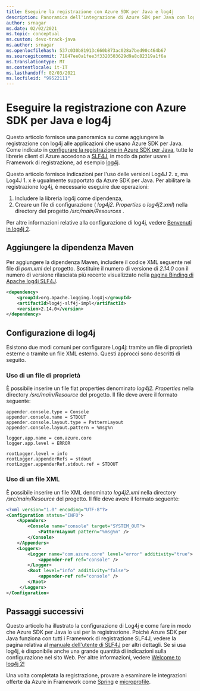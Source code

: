 ```yaml
---
title: Eseguire la registrazione con Azure SDK per Java e log4j
description: Panoramica dell'integrazione di Azure SDK per Java con log4j
author: srnagar
ms.date: 02/02/2021
ms.topic: conceptual
ms.custom: devx-track-java
ms.author: srnagar
ms.openlocfilehash: 537c030b81913c660b873ac028a7bed90c464b67
ms.sourcegitcommit: 71847ee0a1fee3f3320503629d9a8c82319a1f6a
ms.translationtype: MT
ms.contentlocale: it-IT
ms.lasthandoff: 02/03/2021
ms.locfileid: "99522111"
---
```

# <a name="log-with-the-azure-sdk-for-java-and-log4j"></a>Eseguire la registrazione con Azure SDK per Java e log4j

Questo articolo fornisce una panoramica su come aggiungere la registrazione con log4j alle applicazioni che usano Azure SDK per Java. Come indicato in [configurare la registrazione in Azure SDK per Java](logging-overview.md), tutte le librerie client di Azure accedono a [SLF4J](http://www.slf4j.org/), in modo da poter usare i Framework di registrazione, ad esempio [log4j](https://logging.apache.org/log4j/2.x/).

Questo articolo fornisce indicazioni per l'uso delle versioni Log4J 2. x, ma Log4J 1. x è ugualmente supportato da Azure SDK per Java. Per abilitare la registrazione log4j, è necessario eseguire due operazioni:

1. Includere la libreria log4j come dipendenza,
2. Creare un file di configurazione ( *log4j2. Properties* o *log4j2.xml*) nella directory del progetto */src/main/Resources* .

Per altre informazioni relative alla configurazione di log4j, vedere [Benvenuti in log4j 2](https://logging.apache.org/log4j/2.x/manual/index.html).

## <a name="add-the-maven-dependency"></a>Aggiungere la dipendenza Maven

Per aggiungere la dipendenza Maven, includere il codice XML seguente nel file di *pom.xml* del progetto. Sostituire il numero di versione di *2.14.0* con il numero di versione rilasciata più recente visualizzato nella [pagina Binding di Apache log4j SLF4J](https://mvnrepository.com/artifact/org.apache.logging.log4j/log4j-slf4j-impl).

```xml
<dependency>
    <groupId>org.apache.logging.log4j</groupId>
    <artifactId>log4j-slf4j-impl</artifactId>
    <version>2.14.0</version>
</dependency>
```

## <a name="configuring-log4j"></a>Configurazione di log4j

Esistono due modi comuni per configurare Log4j: tramite un file di proprietà esterne o tramite un file XML esterno. Questi approcci sono descritti di seguito.

### <a name="using-a-property-file"></a>Uso di un file di proprietà

È possibile inserire un file flat properties denominato *log4j2. Properties* nella directory */src/main/Resource* del progetto. Il file deve avere il formato seguente:

```properties
appender.console.type = Console
appender.console.name = STDOUT
appender.console.layout.type = PatternLayout
appender.console.layout.pattern = %msg%n

logger.app.name = com.azure.core
logger.app.level = ERROR

rootLogger.level = info
rootLogger.appenderRefs = stdout
rootLogger.appenderRef.stdout.ref = STDOUT
```

### <a name="using-an-xml-file"></a>Uso di un file XML

È possibile inserire un file XML denominato *log4j2.xml* nella directory */src/main/Resource* del progetto. Il file deve avere il formato seguente:

```xml
<?xml version="1.0" encoding="UTF-8"?>
<Configuration status="INFO">
    <Appenders>
        <Console name="console" target="SYSTEM_OUT">
            <PatternLayout pattern="%msg%n" />
        </Console>
    </Appenders>
    <Loggers>
        <Logger name="com.azure.core" level="error" additivity="true">
            <appender-ref ref="console" />
        </Logger>
        <Root level="info" additivity="false">
            <appender-ref ref="console" />
        </Root>
     </Loggers>
</Configuration>
```

## <a name="next-steps"></a>Passaggi successivi

Questo articolo ha illustrato la configurazione di Log4j e come fare in modo che Azure SDK per Java lo usi per la registrazione. Poiché Azure SDK per Java funziona con tutti i Framework di registrazione SLF4J, vedere la pagina relativa al [manuale dell'utente di SLF4J](http://www.slf4j.org/manual.html) per altri dettagli. Se si usa log4j, è disponibile anche una grande quantità di indicazioni sulla configurazione nel sito Web. Per altre informazioni, vedere [Welcome to log4j 2!](https://logging.apache.org/log4j/2.x/manual/index.html)

Una volta completata la registrazione, provare a esaminare le integrazioni offerte da Azure in Framework come [Spring](/azure/developer/java/spring-framework/spring-boot-starters-for-azure) e [microprofile](/azure/developer/java/eclipse-microprofile/).
